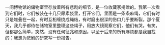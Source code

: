 一间博物馆的储物室里存放着所有悲剧的细节，是一位收藏家捐赠的。我第一次看到它们时，它们被装在十几只尿素袋里，打开它们，里面是一条条麻绳，它们有时只是堆叠在一起，有时互相缠绕成绳结，有时磨出很深的伤口几乎要断裂。那个夏天，我几乎都待在储物室里整理这些绳子，用放大镜观察它们，他们有哭，有笑，但都那么简单，突然，没有任何征兆和原因，以至于后来的所有麻烦都是我自找的：我想为悲剧的研究写一份报告。